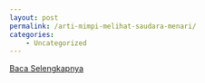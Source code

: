 ```yaml
---
layout: post
permalink: /arti-mimpi-melihat-saudara-menari/
categories:
    - Uncategorized
---
```


[Baca Selengkapnya](/03)